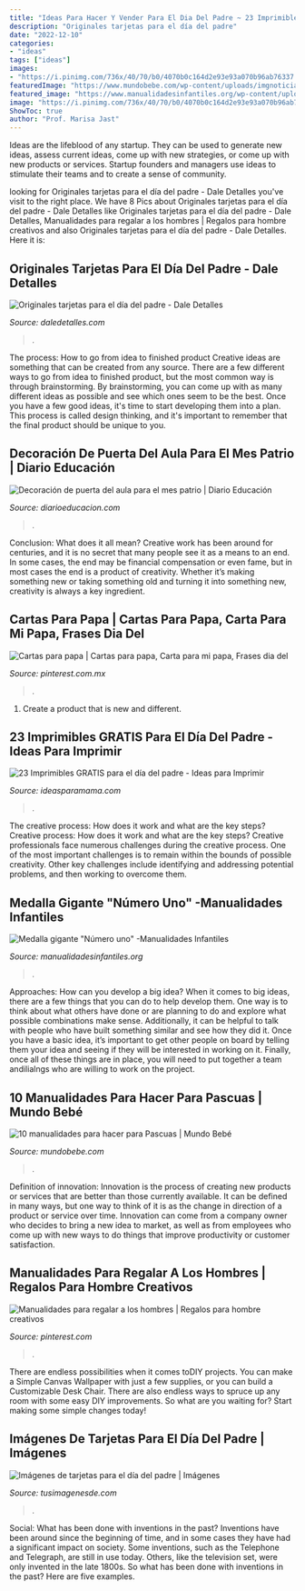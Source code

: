 ```yaml
---
title: "Ideas Para Hacer Y Vender Para El Dia Del Padre ~ 23 Imprimibles Gratis Para El Día Del Padre"
description: "Originales tarjetas para el día del padre"
date: "2022-12-10"
categories:
- "ideas"
tags: ["ideas"]
images:
- "https://i.pinimg.com/736x/40/70/b0/4070b0c164d2e93e93a070b96ab76337.jpg"
featuredImage: "https://www.mundobebe.com/wp-content/uploads/imgnoticias/201704/125.jpg"
featured_image: "https://www.manualidadesinfantiles.org/wp-content/uploads/Medalla-para-regalar.jpg"
image: "https://i.pinimg.com/736x/40/70/b0/4070b0c164d2e93e93a070b96ab76337.jpg"
ShowToc: true
author: "Prof. Marisa Jast"
---
```



Ideas are the lifeblood of any startup. They can be used to generate new ideas, assess current ideas, come up with new strategies, or come up with new products or services. Startup founders and managers use ideas to stimulate their teams and to create a sense of community.

	

		
looking for Originales tarjetas para el día del padre - Dale Detalles you've visit to the right place. We have 8 Pics about Originales tarjetas para el día del padre - Dale Detalles like Originales tarjetas para el día del padre - Dale Detalles, Manualidades para regalar a los hombres | Regalos para hombre creativos and also Originales tarjetas para el día del padre - Dale Detalles. Here it is:
		
    
## Originales Tarjetas Para El Día Del Padre - Dale Detalles

<img loading=lazy src="https://i2.wp.com/www.daledetalles.com/wp-content/uploads/2017/06/tarjeta-dia-del-padre4-e1497372661916.jpg?resize=566%2C1182" onerror="this.onerror=null;this.src='https://tse2.mm.bing.net/th?id=OIP.TfsQD_idBXJNAVoba5-1lwHaPd&amp;pid=15.1';" alt="Originales tarjetas para el día del padre - Dale Detalles">

_Source: daledetalles.com_

>. 

	

The process: How to go from idea to finished product
Creative ideas are something that can be created from any source. There are a few different ways to go from idea to finished product, but the most common way is through brainstorming. By brainstorming, you can come up with as many different ideas as possible and see which ones seem to be the best. Once you have a few good ideas, it's time to start developing them into a plan. This process is called design thinking, and it's important to remember that the final product should be unique to you.

    
## Decoración De Puerta Del Aula Para El Mes Patrio | Diario Educación

<img loading=lazy src="https://diarioeducacion.com/wp-content/uploads/2018/08/puertas-independencia-4.jpg" onerror="this.onerror=null;this.src='https://tse2.mm.bing.net/th?id=OIP.B4z6J2nDb1RwuHeq5ZfRsQHaNK&amp;pid=15.1';" alt="Decoración de puerta del aula para el mes patrio | Diario Educación">

_Source: diarioeducacion.com_

>. 

	

Conclusion: What does it all mean?
Creative work has been around for centuries, and it is no secret that many people see it as a means to an end. In some cases, the end may be financial compensation or even fame, but in most cases the end is a product of creativity. Whether it’s making something new or taking something old and turning it into something new, creativity is always a key ingredient.

    
## Cartas Para Papa | Cartas Para Papa, Carta Para Mi Papa, Frases Dia Del

<img loading=lazy src="https://i.pinimg.com/736x/40/70/b0/4070b0c164d2e93e93a070b96ab76337.jpg" onerror="this.onerror=null;this.src='https://tse2.mm.bing.net/th?id=OIP.kZdxy-9DbPpHhVcLnjy2kgHaMV&amp;pid=15.1';" alt="Cartas para papa | Cartas para papa, Carta para mi papa, Frases dia del">

_Source: pinterest.com.mx_

>. 

	

1. Create a product that is new and different.

    
## 23 Imprimibles GRATIS Para El Día Del Padre - Ideas Para Imprimir

<img loading=lazy src="https://www.ideasparamama.com/wp-content/uploads/2017/03/colgador_dia_del_padre.jpg" onerror="this.onerror=null;this.src='https://tse2.mm.bing.net/th?id=OIP.uh8Ul17z0Sn5wTdW66PpKAAAAA&amp;pid=15.1';" alt="23 Imprimibles GRATIS para el día del padre - Ideas para Imprimir">

_Source: ideasparamama.com_

>. 

	

The creative process: How does it work and what are the key steps?
Creative process: How does it work and what are the key steps?
Creative professionals face numerous challenges during the creative process. One of the most important challenges is to remain within the bounds of possible creativity. Other key challenges include identifying and addressing potential problems, and then working to overcome them.

    
## Medalla Gigante &quot;Número Uno&quot; -Manualidades Infantiles

<img loading=lazy src="https://www.manualidadesinfantiles.org/wp-content/uploads/Medalla-para-regalar.jpg" onerror="this.onerror=null;this.src='https://tse1.mm.bing.net/th?id=OIP.xzlvoBJWklUYZRIqCUwOigHaE5&amp;pid=15.1';" alt="Medalla gigante &quot;Número uno&quot; -Manualidades Infantiles">

_Source: manualidadesinfantiles.org_

>. 

	

Approaches: How can you develop a big idea?
When it comes to big ideas, there are a few things that you can do to help develop them. One way is to think about what others have done or are planning to do and explore what possible combinations make sense. Additionally, it can be helpful to talk with people who have built something similar and see how they did it. Once you have a basic idea, it’s important to get other people on board by telling them your idea and seeing if they will be interested in working on it. Finally, once all of these things are in place, you will need to put together a team andilialngs who are willing to work on the project.

    
## 10 Manualidades Para Hacer Para Pascuas | Mundo Bebé

<img loading=lazy src="https://www.mundobebe.com/wp-content/uploads/imgnoticias/201704/125.jpg" onerror="this.onerror=null;this.src='https://tse1.mm.bing.net/th?id=OIP.I_S1HMIJyXaMEFMRDifmaAHaFj&amp;pid=15.1';" alt="10 manualidades para hacer para Pascuas | Mundo Bebé">

_Source: mundobebe.com_

>. 

	

Definition of innovation:
Innovation is the process of creating new products or services that are better than those currently available. It can be defined in many ways, but one way to think of it is as the change in direction of a product or service over time. Innovation can come from a company owner who decides to bring a new idea to market, as well as from employees who come up with new ways to do things that improve productivity or customer satisfaction.

    
## Manualidades Para Regalar A Los Hombres | Regalos Para Hombre Creativos

<img loading=lazy src="https://i.pinimg.com/originals/bd/08/7a/bd087a22cf10d72cd372022950ee45b4.jpg" onerror="this.onerror=null;this.src='https://tse4.mm.bing.net/th?id=OIP.MGfthgkISvGT7zW3v9T_EAAAAA&amp;pid=15.1';" alt="Manualidades para regalar a los hombres | Regalos para hombre creativos">

_Source: pinterest.com_

>. 

	

There are endless possibilities when it comes toDIY projects. You can make a Simple Canvas Wallpaper with just a few supplies, or you can build a Customizable Desk Chair. There are also endless ways to spruce up any room with some easy DIY improvements. So what are you waiting for? Start making some simple changes today!

    
## Imágenes De Tarjetas Para El Día Del Padre | Imágenes

<img loading=lazy src="http://tusimagenesde.com/wp-content/uploads/2018/02/tarjetas-para-el-dia-del-padre-4.jpg" onerror="this.onerror=null;this.src='https://tse2.mm.bing.net/th?id=OIP.FwyDdoiTxZcfkkR67IsrqgHaLH&amp;pid=15.1';" alt="Imágenes de tarjetas para el día del padre | Imágenes">

_Source: tusimagenesde.com_

>. 

	

Social: What has been done with inventions in the past?
Inventions have been around since the beginning of time, and in some cases they have had a significant impact on society. Some inventions, such as the Telephone and Telegraph, are still in use today. Others, like the television set, were only invented in the late 1800s. So what has been done with inventions in the past? Here are five examples.

